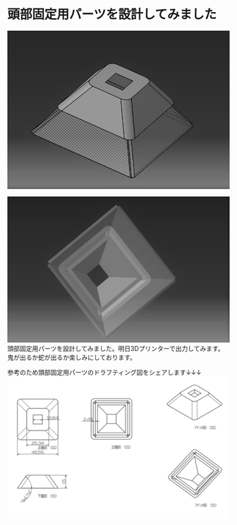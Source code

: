 # 頭部固定用パーツを設計してみました

![](Screenshot_2.jpg)

![](Screenshot_1.jpg)
頭部固定用パーツを設計してみました。明日3Dプリンターで出力してみます。
鬼が出るか蛇が出るか楽しみにしております。

参考のため頭部固定用パーツのドラフティング図をシェアします↓↓↓
![](Screenshot_12.jpg)
